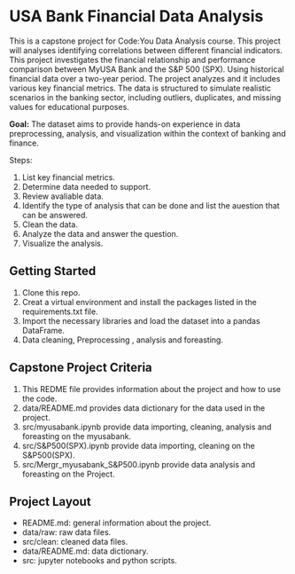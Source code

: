 # USA Bank Financial Data Analysis

This is a capstone project for Code:You Data Analysis course. This project will analyses identifying correlations between different financial indicators. This project investigates the financial relationship and performance comparison between MyUSA Bank and the S&P 500 (SPX). Using historical financial data over a two-year period.  The project analyzes and it includes various key financial metrics. The data is structured to simulate realistic scenarios in the banking sector, including outliers, duplicates, and missing values for educational purposes.

**Goal:**
The dataset aims to provide hands-on experience in data preprocessing, analysis, and visualization within the context of banking and finance.

Steps:

1. List key financial metrics.
2. Determine data needed to support.
3. Review avaliable data.
4. Identify the type of analysis that can be done and list the auestion that can be answered.
5. Clean the data.
6. Analyze the data and answer the question.
7. Visualize the analysis.

## Getting Started

1. Clone this repo.
2. Creat a virtual environment and install the packages listed in the requirements.txt file.
3. Import the necessary libraries and load the dataset into a pandas DataFrame.
4. Data cleaning, Preprocessing , analysis and foreasting.

## Capstone Project Criteria

1. This REDME file provides information about the project and how to use the code.
2. data/README.md provides data dictionary for the data used in the project.
3. src/myusabank.ipynb provide data importing, cleaning, analysis and foreasting on the myusabank.
4. src/S&P500(SPX).ipynb provide data importing, cleaning on the S&P500(SPX).
5. src/Mergr_myusabank_S&P500.ipynb provide data  analysis and foreasting on the Project.

## Project Layout

- README.md: general information about the project.
- data/raw: raw data files.
- src/clean: cleaned data files.
- data/README.md: data dictionary.
- src:  jupyter notebooks and python scripts.
